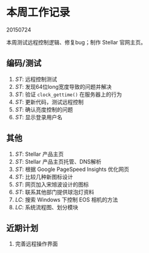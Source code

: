 # 本周工作记录

20150724

本周测试远程控制逻辑、修复bug；制作 Stellar 官网主页。

## 编码/测试

1. *ST*: 远程控制测试
2. *ST*: 发现64位long宽度导致的问题并解决
3. *ST*: 验证 `clock_gettime()` 在服务器上的行为
4. *ST*: 更新代码，测试远程控制
5. *ST*: 确认亮度控制的问题
6. *ST*: 显示登录用户名

## 其他

1. *ST*: Stellar 产品主页
2. *ST*: Stellar 产品主页托管、DNS解析
3. *ST*: 根据 Google PageSpeed Insights 优化网页
4. *ST*: 比较几种新图标设计
5. *ST*: 网页加入宋旭波设计的图标
6. *ST*: 联系其他部门提供球泡灯资料
7. *LC*: 搜索 Windows 下控制 EOS 相机的方法
8. *LC*: 系统流程图、划分模块

## 近期计划

1. 完善远程操作界面

